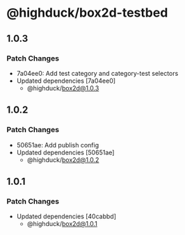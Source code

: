 # @highduck/box2d-testbed

## 1.0.3

### Patch Changes

- 7a04ee0: Add test category and category-test selectors
- Updated dependencies [7a04ee0]
  - @highduck/box2d@1.0.3

## 1.0.2

### Patch Changes

- 50651ae: Add publish config
- Updated dependencies [50651ae]
  - @highduck/box2d@1.0.2

## 1.0.1

### Patch Changes

- Updated dependencies [40cabbd]
  - @highduck/box2d@1.0.1
